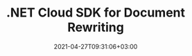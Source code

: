 ---
############################# Static ############################
layout: "product"
date: 2021-04-27T09:31:06+03:00
draft: false

product: "Rewriter"
product_tag: "rewriter"
platform: ".NET"
platform_tag: "net"

############################# Head ############################
head_title: ".NET Word & PDF Document Rewriting SDK & REST API"
head_description: ".NET document paraphrasing Cloud SDK & REST API. Rewrite English text and text content of Microsoft Word and PDF documents."

############################# Header ############################
title: ".NET Cloud SDK for Document Rewriting"
description: "Paraphrase plain text and text content from Microsoft Word and PDF documents using documents rewriting Cloud SDK & REST API."
button:
    enable: true

############################# SubMenu ############################
submenu:
    enable: true
    
    left:
        img_alt: "GroupDocs.Rewriter Cloud SDK for .NET"
        image: "/sdk/272x272/groupdocs_rewriter-for-net.png"
        product: "GroupDocs.Rewriter"
        platform: ".NET"

    middle:
        button:
            # button loop
            - link: "#overview"
              text: "Overview"

            # button loop
            - link: "#features"
              text: "Features"


            # button loop
            - link: "https://docs.groupdocs.cloud/rewriter/release-notes/"
              text: "Release Notes"

            # button loop
            - link: "https://purchase.groupdocs.cloud/pricing"
              text: "Pricing"

    right:
        link_download: "https://github.com/groupdocs-rewriter-cloud/"
        link_learn: "https://docs.groupdocs.cloud/rewriter/"
        link_buy: "https://purchase.groupdocs.cloud/buy"

############################# Overview ############################
overview:
    enable: true
    content: |
      GroupDocs.Rewriter Cloud SDK for .NET helps developers to add text and document paraphrasing features in any type of .NET based application without using external software. The API extracts text content from Microsoft Word and PDF documents, uses modern machine learning techniques to efficiently rewrite the on-page contents of Microsoft Word and PDF documents and inserts paraphrased text back to the document.

      GroupDocs.Rewriter Cloud is a true REST API thus offering flexibility to use it with any language or platform that supports REST. It easily integrates with other cloud services to provide an ideal document paraphrasing experience across web, mobile desktop or cloud platforms.
    tabs:
      enable: true
      
      ## TAB ONE ##
      tab_one:
        description: |
          An overview of the main features supported by GroupDocs.Rewriter Cloud.
      
        left:
          enable: true
          icon: "fas fa-crop"
          title: "Documents Rewriting"
          content: |
            * Translate Plain Text
            * Translate Word Documents
            * Translate PDF Documents
        right:
          enable: true
          icon: "fas fa-file-alt"
          title: "Supported Languages"
          content: |
            * English
      
      ## TAB TWO ##
      tab_two:
        description: |
          GroupDocs.Rewriter Cloud SDK for .NET supports a number of document formats.

        left:
          enable: true
          table:
            # table loop
            - title: "Microsoft Office Formats"
              content: |
                * **Word**: DOC, DOCX, DOCM
                
        right:
          enable: true
          table:
            # table loop
            - title: "Other Formats"
              content: |
                * **PDF**

        


      ## TAB THREE ##
      tab_three:
        description: |
          GroupDocs.Rewriter Cloud for .NET - some of the supported languages and platforms.
      
        left:
          enable: true
          table:
            # table loop
            - icon: "fab fa-windows"
              title: "Operating Systems"
              content: |
                * Microsoft Windows Desktop
                * Microsoft Windows Server
                * Linux
                * MacOS

            # table loop
            - icon: "fas fa-code"
              title: "Supported Frameworks"
              content: |
                * Java 7 (1.7) and above

        right:
          enable: true
          table:
            # table loop
            - icon: "fas fa-cogs"
              title: "Development Environments"
              content: |
                * NetBeans
                * IntelliJ IDEA
                * Eclipse
            # table loop
            - icon: "fas fa-tools"
              title: "Build Automation Tool"
              content: |
                * Maven

############################# Features ############################
features:
    enable: true
    title: "Advanced Document Rewriting REST API Features"

    feature:
      # feature loop
      - icon: "fas fa-language"
        content: "Supports English language paraphrasing"

      # feature loop
      - icon: "fas fa-copy"
        content: "Paraphrasing of Word documents"

      # feature loop
      - icon: "fas fa-file-alt"
        content: "Paraphrasing of PDF documents"
      
      # feature loop
      - icon: "fas fa-copy"
        content: "Plain text rewriting"
        
      # feature loop
      - icon: "fas fa-lock"
        content: "APIs are secured and require authentication"
        
      # feature loop
      - icon: "fas fa-list"
        content: "API explorer based on swagger collection"
            
    more_feature:
      # more_feature_loop
      - title: "Quick Start with Document Rewriting REST API"
        content: "GroupDocs.Rewriter Cloud API comes with detailed developer guides and live code examples for all major programming languages to start working with API features in no time. Simply create a free account at GroupDocs Cloud, get APP SID & Key information to communicate with GroupDocs Cloud API and you are ready to make an API request on any platform using cURL commands or the SDKs of your choice."

      # more_feature_loop
      - title: "Rewrite Word document - .NET"
        content: |
          
          
          ```cs
            //Get your App SID, App Key and Storage Name at https://dashboard.groupdocs.cloud (free registration is required).

            public FileResponse RewriteDocument(Configuration conf)
            {    
                string name = "test.docx";
                string folder = "";
                string language = "en";
                string format = "docx";
                string storage = "First Storage";
                string saveFile = "translation.docx";
                string savePath = "";
                
                RewriterApi api = new RewriterApi(conf);
                RewriteDocumentRequest request = api.CreateDocumentRequest(name, folder, language, format, storage, saveFile, savePath, masters, elements);
                FileResponse response = api.RunRewritingTask(request);
                return response;
            }
          ```
      # more_feature_loop
      - title: "Any Language, Platform and Storage Service Provider"
        content: "GroupDocs.Rewriter for Cloud is a REST based API that can easily be integrated with any language or platform, capable to manage HTTP requests and responses. It supports all popular cloud storage services such as Google Cloud, Drive, DropBox and Amazon S3 to interact without any dependencies."

      # more_feature_loop
      - title: "Rewrite plain text - .NET"
        content: |
          
          
          ```cs
            //Get your App SID, App Key and Storage Name at https://dashboard.groupdocs.cloud (free registration is required).

            public TextResponse TranslateText(Configuration conf)
            {
                string language = "en";
                string text = "The client’s mission is to make the world a healthier place and to make traveling and visiting public places safer and more comfortable for people.";
                
                RewriterApi api = new RewriterApi(conf);
                RewriteTextRequest request = api.CreateTextRequest(language, text);
                TextResponse response = api.RunRewritingTextTask(request);
                return response;
            }
          ```
      # more_feature_loop
      - title: "Security and Authentication"
        content: "The GroupDocs.Rewriter Cloud API is SSL secured and the authentication requests require a signature and AppSID query parameters or OAuth 2.0 authorization header."
      

############################# Support ############################
support:
    enable: true

############################# Solutions ############################
solutions:
    enable: true
    title: "GroupDocs.Rewriter Cloud also offers document paraphrasing SDKs for other languages as listed below:"

    solution:
        # solution loop
        - img_alt: "GroupDocs.Rewriter Cloud SDK for cURL"
          image: "/sdk/272x272/groupdocs_rewriter-for-curl.png"
          product: "GroupDocs.Rewriter"
          platform: "cURL"
          link: "/rewriter/curl/"

        # solution loop
        - img_alt: "GroupDocs.Rewriter Cloud SDK for .NET"
          image: "/sdk/272x272/groupdocs_rewriter-for-net.png"
          product: "GroupDocs.Rewriter"
          platform: ".NET"
          link: "/rewriter/net/"

    

     

        

############################# Back to top ###############################
back_to_top:
  enable: true
---